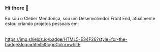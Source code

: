 ### Hi there 👋

Eu  sou  o Cleber Mendonça, sou  um Desenvolvedor Front End, atualmente estou criando projetos  pessoais em:  
<br>
<br>
https://img.shields.io/badge/HTML5-E34F26?style=for-the-badge&logo=html5&logoColor=whitE
